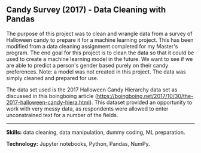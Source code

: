 ## Candy Survey (2017) - Data Cleaning with Pandas

The purpose of this project was to clean and wrangle data from a survey of Halloween candy to prepare it for a machine learning project. This has been modified from a data cleaning assignment completed for my Master's program. The end goal for this project is to clean the data so that it could be used to create a machine learning model in the future. We want to see if we are able to predict a person's gender based purely on their candy preferences. Note: a model was not created in this project. The data was simply cleaned and prepared for use.

The data set used is the 2017 Halloween Candy Hierarchy data set as discussed in this boingboing article (https://boingboing.net/2017/10/30/the-2017-halloween-candy-hiera.html). This dataset provided an opportunity to work with very messy data, as respondents were allowed to enter unconstrained text for a number of the fields. 

---
**Skills:** data cleaning, data manipulation, dummy coding, ML preparation.

**Technology:** Jupyter notebooks, Python, Pandas, NumPy.

